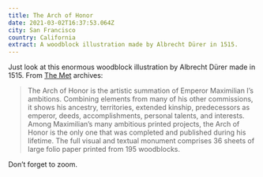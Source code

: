 ```yaml
---
title: The Arch of Honor
date: 2021-03-02T16:37:53.064Z
city: San Francisco
country: California
extract: A woodblock illustration made by Albrecht Dürer in 1515.
---
```

Just look at this enormous woodblock illustration by Albrecht Dürer made in 1515. From [The Met](https://www.metmuseum.org/art/collection/search/388475) archives:

> The Arch of Honor is the artistic summation of Emperor Maximilian I’s ambitions. Combining elements from many of his other commissions, it shows his ancestry, territories, extended kinship, predecessors as emperor, deeds, accomplishments, personal talents, and interests. Among Maximilian’s many ambitious printed projects, the Arch of Honor is the only one that was completed and published during his lifetime. The full visual and textual monument comprises 36 sheets of large folio paper printed from 195 woodblocks.

Don’t forget to zoom.